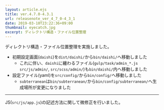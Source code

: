 ```yaml
---
layout: article.ejs
title: ver.4.7.0-4.3.1
url: releasenote_ver_4_7_0-4_3_1
date: 2019-03-10T23:22:36+09:00
thumbnail: eyecatch.jpg
excerpt: ディレクトリ構造・ファイル位置整理
---
```


ディレクトリ構造・ファイル位置整理を実施しました。

- 初期設定画面(`daishi`)を`dist/daishi/`から`bin/daishi/`へ移動しました
    - これに伴い、`daishi`に纏わるファイル(`gulp/task/admin_*.js` `src/js/admin/`, `src/scss/admin/`)も`bin/daishi/`内へ移動しました
- 設定ファイル(yaml)を`src/config/`から`bin/config/`へ移動しました
    - `subterranean`は`bin/subterranean/`から`bin/config/subterranean/`へ生成場所が変更になりました

---

JS(`src/js/app.js`)の記述方法に関して微修正を行いました。